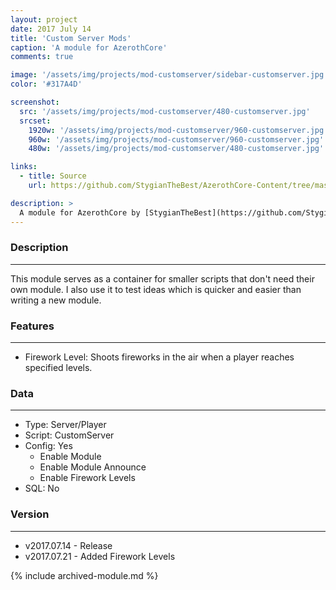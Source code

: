```yaml
---
layout: project
date: 2017 July 14
title: 'Custom Server Mods'
caption: 'A module for AzerothCore'
comments: true

image: '/assets/img/projects/mod-customserver/sidebar-customserver.jpg'
color: '#317A4D'

screenshot:
  src: '/assets/img/projects/mod-customserver/480-customserver.jpg'
  srcset:
    1920w: '/assets/img/projects/mod-customserver/960-customserver.jpg'
    960w: '/assets/img/projects/mod-customserver/960-customserver.jpg'
    480w: '/assets/img/projects/mod-customserver/480-customserver.jpg'

links:
  - title: Source
    url: https://github.com/StygianTheBest/AzerothCore-Content/tree/master/Modules/mod-customserver

description: >
  A module for AzerothCore by [StygianTheBest](https://github.com/StygianTheBest/AzerothCore-Content/tree/master/Modules){:target="_blank"}.
---
```



### Description ###
------------------------------------------------------------------------------------------------------------------
This module serves as a container for smaller scripts that don't need their own module. I also use it to test
ideas which is quicker and easier than writing a new module. 


### Features ###
------------------------------------------------------------------------------------------------------------------
- Firework Level: Shoots fireworks in the air when a player reaches specified levels.


### Data ###
------------------------------------------------------------------------------------------------------------------
- Type: Server/Player
- Script: CustomServer
- Config: Yes
    - Enable Module
    - Enable Module Announce
    - Enable Firework Levels
- SQL: No


### Version ###
------------------------------------------------------------------------------------------------------------------
- v2017.07.14 - Release
- v2017.07.21 - Added Firework Levels

{% include archived-module.md %}